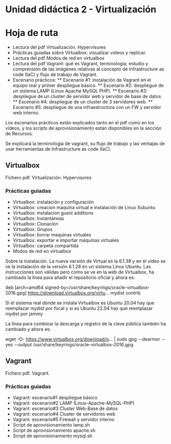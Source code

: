 # Unidad didáctica 2 - Virtualización

# Hoja de ruta
* Lectura del pdf Virtualización. Hypervisores
* Prácticas guiadas sobre Virtualbox: visualizar vídeos y replicar.
* Lectura del pdf Modos de red en virtualbox
* Lectura del pdf Vagrant: qué es Vagrant, terminología, estudio y comprensión de las imágenes relativas al concepto de Infrastructure as code (IaC) y flujo de trabajo de Vagrant.
* Escenario prácticos:
** Escenario #1: instalación de Vagrant en el equipo real y primer despliegue básico.
** Escenario #2: despliegue de un sistema LAMP (Linux Apache MySQL PHP).
** Escenario #3: despliegue de un cluster de servidor web y servidor de base de datos.
** Escenario #4: despliegue de un cluster de 3 servidores web.
** Escenario #5: despliegue de una infraestructura con un FW y servidor web interno.

Los escenarios prácticos están explicados tanto en el pdf como en los vídeos, y los scripts de aprovisionamiento están disponibles en la sección de Recursos.

Se explicará la terminología de vagrant, su flujo de trabajo y las ventajas de usar herramientas de Infrastructure as code (IaC).

## Virtualbox

Fichero pdf. Virtualización. Hypervisores

### Prácticas guiadas
* Virtualbox: instalación y configuración
* Virtualbox: creacion maquina virtual e instalación de Linux Xubuntu
* Virtualbox: instalacion guest additions
* Virtualbox: Instantáneas
* Virtualbox: Clonación
* Virtualbox: Grupos
* Virtualbox: borrar maquinas virtuales
* Virtualbox: exportar e importar máquinas virtuales
* Virtualbox: carpeta compartida
* Modos de red en virtualbox

Sobre la instalación. La nueva versión de Virtual es la 6.1.38 y en el vídeo se ve la instalación de la versión 6.1.28 en un sistema Linux Ubuntu. Las instrucciones son válidas pero como se ve en la web de Virtualbox, ha cambiado la línea para añadir el repositorio oficial y ahora es:

deb [arch=amd64 signed-by=/usr/share/keyrings/oracle-virtualbox-2016.gpg] https://download.virtualbox.org/virtu... mydist contrib

Si el sistema real donde se instala Virtualbox es Ubuntu 20.04 hay que reemplazar mydist por focal y si es Ubuntu 22.04 hay que reemplazar mydist por jammy

La línea para combinar la descarga y registro de la clave pública también ha cambiado y ahora es:

wget -O- https://www.virtualbox.org/download/o... | sudo gpg --dearmor --yes --output /usr/share/keyrings/oracle-virtualbox-2016.gpg


## Vagrant

Fichero pdf. Vagrant.

### Prácticas guiadas

* Vagrant: escenario#1 despliegue básico
* Vagrant: escenario#2 LAMP (Linux-Apache-MySQL-PHP)
* Vagrant: escenario#3 Cluster Web-Base de datos
* Vagrant: escenario#4 Cluster de servidores web
* Vagrant: escenario#5 Firewall y servidor interno
* Script de aprovisionamiento lamp.sh
* Script de aprovisionamiento apache.sh
* Script de aprovisionamiento mysql.sh
